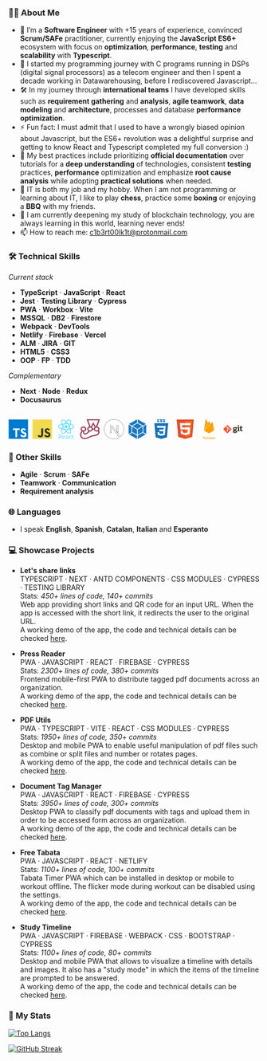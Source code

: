 ### :man_technologist: About Me 

- 🔭 I’m a **Software Engineer** with +15 years of experience, convinced **Scrum/SAFe** practitioner, currently enjoying the **JavaScript ES6+** ecosystem with focus on **optimization**, **performance**, **testing** and **scalability** with **Typescript**.
- :arrows_counterclockwise:  I started my programming journey with C programs running in DSPs (digital signal processors) as a telecom engineer and then I spent a decade working in Datawarehousing, before I rediscovered Javascript...
- 🛠️ In my journey through **international teams** I have developed skills such as **requirement gathering** and **analysis**, **agile teamwork**, **data modeling** and **architecture**, processes and database **performance optimization**.
- ⚡ Fun fact: I must admit that I used to have a wrongly biased opinion about Javascript, but the ES6+ revolution was a delightful surprise and getting to know React and Typescript completed my full conversion :)
- 🎯 My best practices include prioritizing **official documentation** over tutorials for a **deep understanding** of technologies, consistent **testing** practices, **performance** optimization and emphasize **root cause analysis** while adopting **practical solutions** when needed.
- 🥊 IT is both my job and my hobby. When I am not programming or learning about IT, I like to play **chess**, practice some **boxing** or enjoying a **BBQ** with my friends.
- 🌱 I am currently deepening my study of blockchain technology, you are always learning in this world, learning never ends!
- 📫 How to reach me: c1b3rt00lk1t@protonmail.com

###  :hammer_and_wrench:  Technical Skills
*Current stack*
- **TypeScript** · **JavaScript** · **React**  
- **Jest** · **Testing Library** · **Cypress**  
- **PWA** · **Workbox** · **Vite**
- **MSSQL** · **DB2** · **Firestore**  
- **Webpack** · **DevTools**  
- **Netlify** · **Firebase** · **Vercel**  
- **ALM** · **JIRA** · **GIT**  
- **HTML5** · **CSS3**  
- **OOP** · **FP** · **TDD**

*Complementary*
-  **Next** ·  **Node** ·  **Redux**
-  **Docusaurus**
<br></br>
  
<img src="https://github.com/devicons/devicon/blob/master/icons/typescript/typescript-original.svg" title="TypeScript" alt="TypeScript" width="40" height="40"/>&nbsp;
<img src="https://github.com/devicons/devicon/blob/master/icons/javascript/javascript-original.svg" title="JavaScript" alt="JavaScript" width="40" height="40"/>&nbsp;
<img src="https://github.com/devicons/devicon/blob/master/icons/react/react-original-wordmark.svg" title="React" alt="React" width="40" height="40"/>&nbsp;
<img src="https://github.com/devicons/devicon/blob/master/icons/jest/jest-plain.svg" title="Jest" alt="Jest" width="40" height="40"/>&nbsp;
<img src="https://github.com/devicons/devicon/blob/master/icons/nextjs/nextjs-line.svg" title="Next" alt="Next" width="40" height="40"/>&nbsp;
<img src="https://github.com/devicons/devicon/blob/master/icons/webpack/webpack-plain.svg" title="WebPack" alt="WebPack" width="40" height="40"/>&nbsp;
<img src="https://github.com/devicons/devicon/blob/master/icons/css3/css3-plain-wordmark.svg"  title="CSS3" alt="CSS" width="40" height="40"/>&nbsp;
<img src="https://github.com/devicons/devicon/blob/master/icons/html5/html5-original.svg" title="HTML5" alt="HTML" width="40" height="40"/>&nbsp;
<img src="https://github.com/devicons/devicon/blob/master/icons/firebase/firebase-plain-wordmark.svg" title="Firebase" alt="Firebase" width="40" height="40"/>&nbsp;
<img src="https://github.com/devicons/devicon/blob/master/icons/git/git-original-wordmark.svg" title="Git" alt="Git" width="40" height="40"/>&nbsp;

### :busts_in_silhouette: Other Skills
- **Agile** · **Scrum** · **SAFe**
- **Teamwork** · **Communication**
- **Requirement analysis**

### :globe_with_meridians: Languages
- I speak **English**, **Spanish**, **Catalan**, **Italian** and **Esperanto**

### :computer: Showcase Projects 
- **Let's share links**  
TYPESCRIPT · NEXT · ANTD COMPONENTS · CSS MODULES · CYPRESS · TESTING LIBRARY  
Stats: *450+ lines of code, 140+ commits*  
Web app providing short links and QR code for an input URL. When the app is accessed with the short link, it redirects the user to the original URL.  
A working demo of the app, the code and technical details can be checked <a href="https://github.com/c1b3rt00lk1t/shorten-link">here</a>.  

- **Press Reader**  
PWA · JAVASCRIPT · REACT · FIREBASE · CYPRESS    
Stats: *2300+ lines of code, 380+ commits*  
Frontend mobile-first PWA to distribute tagged pdf documents across an organization.  
A working demo of the app, the code and technical details can be checked <a href="https://github.com/c1b3rt00lk1t/press-reader-prototype/">here</a>.

- **PDF Utils**  
PWA · TYPESCRIPT · VITE · REACT · CSS MODULES · CYPRESS  
Stats: *1950+ lines of code, 350+ commits*  
Desktop and mobile PWA to enable useful manipulation of pdf files such as combine or split files and number or rotates pages.  
A working demo of the app, the code and technical details can be checked <a href="https://github.com/c1b3rt00lk1t/pdf-poc">here</a>.

- **Document Tag Manager**  
PWA · JAVASCRIPT · REACT · FIREBASE · CYPRESS  
Stats: *3950+ lines of code, 300+ commits*  
Desktop PWA to classify pdf documents with tags and upload them in order to be accessed form across an organization.  
A working demo of the app, the code and technical details can be checked <a href="https://github.com/c1b3rt00lk1t/press-uploader-prototype/">here</a>.
  
- **Free Tabata**  
PWA · JAVASCRIPT · REACT · NETLIFY  
Stats: *1100+ lines of code, 100+ commits*  
Tabata Timer PWA which can be installed in desktop or mobile to workout offline. The flicker mode during workout can be disabled using the settings.  
A working demo of the app, the code and technical details can be checked <a href="https://github.com/c1b3rt00lk1t/free-tabata">here</a>.

- **Study Timeline**  
PWA · JAVASCRIPT · FIREBASE · WEBPACK · CSS · BOOTSTRAP · CYPRESS  
Stats: *1100+ lines of code, 80+ commits*  
Desktop and mobile PWA that allows to visualize a timeline with details and images.
It also has a "study mode" in which the items of the timeline are prompted to be answered.  
A working demo of the app, the code and technical details can be checked <a href="https://github.com/c1b3rt00lk1t/studyTimeline">here</a>.



### :compass: My Stats 


[![Top Langs](http://github-readme-stats-c1b3rt00lk1ts-projects.vercel.app/api/top-langs/?username=c1b3rt00lk1t&layout=compact&theme=vision-friendly-dark)](https://github.com/anuraghazra/github-readme-stats)  

[![GitHub Streak](http://github-readme-streak-stats.herokuapp.com?user=c1b3rt00lk1t&theme=dark&background=000000)](https://git.io/streak-stats)  

